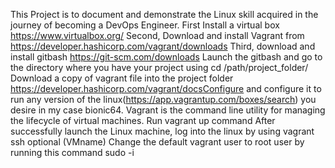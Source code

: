 This Project is to document and demonstrate the Linux skill acquired in the journey of becoming a DevOps Engineer.
First Install a virtual box https://www.virtualbox.org/
Second, Download and install Vagrant from https://developer.hashicorp.com/vagrant/downloads
Third, download and install gitbash https://git-scm.com/downloads
Launch the gitbash and go to the directory where you have your project using cd /path/project_folder/
Download a copy of vagrant file into the project folder
 https://developer.hashicorp.com/vagrant/docsConfigure and configure it to run any version of the linux(https://app.vagrantup.com/boxes/search) you desire in my case bionic64. 
 Vagrant is the command line utility for managing the lifecycle of virtual machines.
Run vagrant up command 
After successfully launch the Linux machine, log into the linux by using vagrant ssh optional (VMname) 
Change the default vagrant user to root user by running this command
sudo -i

